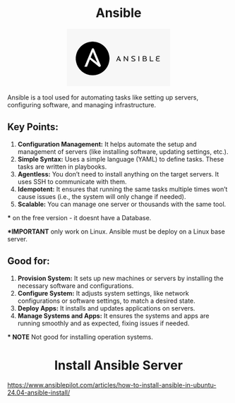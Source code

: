 <div align="center">

# **Ansible**

![Ansible](./pic/ansible.gif)
</div>

Ansible is a tool used for automating tasks like setting up servers, configuring software, and managing infrastructure.

## Key Points:

  1. __Configuration Management:__ It helps automate the setup and management of servers (like installing software, updating settings, etc.).
  2. __Simple Syntax:__ Uses a simple language (YAML) to define tasks. These tasks are written in playbooks.
  3. __Agentless:__ You don’t need to install anything on the target servers. It uses SSH to communicate with them.
  4. __Idempotent:__ It ensures that running the same tasks multiple times won’t cause issues (i.e., the system will only change if needed).
  5. __Scalable:__ You can manage one server or thousands with the same tool.

__*__ on the free version - it doesnt have a Database.

__*IMPORTANT__ only work on Linux. Ansible must be deploy on a Linux base server.

## Good for:

  1. __Provision System:__ It sets up new machines or servers by installing the necessary software and configurations.
  2. __Configure System:__ It adjusts system settings, like network configurations or software settings, to match a desired state.
  3. __Deploy Apps:__ It installs and updates applications on servers.
  4. __Manage Systems and Apps:__ It ensures the systems and apps are running smoothly and as expected, fixing issues if needed.

__* NOTE__ Not good for installing operation systems.

<div align="center">

# **Install Ansible Server**

</div>

https://www.ansiblepilot.com/articles/how-to-install-ansible-in-ubuntu-24.04-ansible-install/

## 
